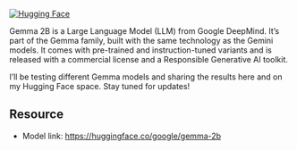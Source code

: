 [![Hugging Face](https://img.shields.io/badge/Hugging%20Face-Hugging%20Face-ff69b4.svg)](https://huggingface.co/spaces/asif00/Chat_with_Gemma_2B)

Gemma 2B is a Large Language Model (LLM) from Google DeepMind. It’s part of the Gemma family, built with the same technology as the Gemini models. It comes with pre-trained and instruction-tuned variants and is released with a commercial license and a Responsible Generative AI toolkit.
 
I’ll be testing different Gemma models and sharing the results here and on my Hugging Face space. Stay tuned for updates!

## Resource
* Model link: https://huggingface.co/google/gemma-2b
